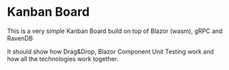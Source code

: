 # Kanban Board
This is a very simple Kanban Board build on top of Blazor (wasm), gRPC and RavenDB

It should show how Drag&Drop, Blazor Component Unit Testing work and how all the technologies work together.